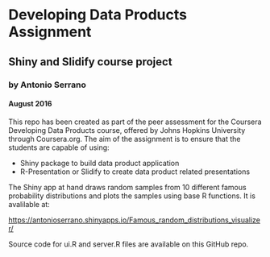 # Developing Data Products Assignment
## Shiny and Slidify course project
### by Antonio Serrano
#### August 2016

This repo has been created as part of the peer assessment for the Coursera Developing Data Products course, offered by Johns Hopkins University through Coursera.org. The aim of the assignment is to ensure that the students are capable of using:

+ Shiny package to build data product application
+ R-Presentation or Slidify to create data product related presentations

The Shiny app at hand draws random samples from 10 different famous probability distributions and plots the samples using base R functions. It is avalilable at:

https://antonioserrano.shinyapps.io/Famous_random_distributions_visualizer/

Source code for ui.R and server.R files are available on this GitHub repo.

